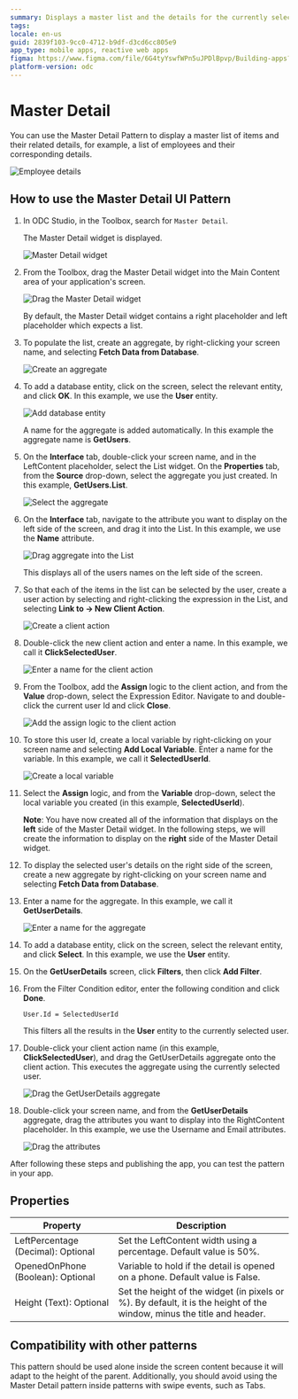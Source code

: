 ```yaml
---
summary: Displays a master list and the details for the currently selected item.
tags: 
locale: en-us
guid: 2839f103-9cc0-4712-b9df-d3cd6cc805e9
app_type: mobile apps, reactive web apps
figma: https://www.figma.com/file/6G4tyYswfWPn5uJPDlBpvp/Building-apps?type=design&node-id=3203%3A9323&t=ZwHw8hXeFhwYsO5V-1
platform-version: odc
---
```


# Master Detail

You can use the Master Detail Pattern to display a master list of items and their related details, for example, a list of employees and their corresponding details.

![Employee details](images/masterdetail-2.png)

## How to use the Master Detail UI Pattern

1. In ODC Studio, in the Toolbox, search for `Master Detail`.

    The Master Detail widget is displayed.

    ![Master Detail widget](images/masterdetail-5-ss.png)

1. From the Toolbox, drag the Master Detail widget into the Main Content area of your application's screen.

    ![Drag the Master Detail widget](images/masterdetail-1-ss.png)

    By default, the Master Detail widget contains a right placeholder and left placeholder which expects a list.

1. To populate the list, create an aggregate, by right-clicking your screen name, and selecting **Fetch Data from Database**.

    ![Create an aggregate](images/masterdetail-13-ss.png)

1. To add a database entity, click on the screen, select the relevant entity, and click **OK**. In this example, we use the **User** entity.

    ![Add database entity](images/masterdetail-3-ss.png)

    A name for the aggregate is added automatically. In this example the aggregate name is **GetUsers**.

1. On the **Interface** tab, double-click your screen name, and in the LeftContent placeholder, select the List widget. On the **Properties** tab, from the **Source** drop-down, select the aggregate you just created. In this example, **GetUsers.List**.

    ![Select the aggregate](images/masterdetail-4-ss.png)

1. On the **Interface** tab, navigate to the attribute you want to display on the left side of the screen, and drag it into the List. In this example, we use the **Name** attribute.

    ![Drag aggregate into the List](images/masterdetail-14-ss.png)

    This displays all of the users names on the left side of the screen.

1. So that each of the items in the list can be selected by the user, create a user action by selecting and right-clicking the expression in the List, and selecting **Link to -> New Client Action**.  

    ![Create a client action](images/masterdetail-6-ss.png)

1. Double-click the new client action and enter a name. In this example, we call it **ClickSelectedUser**.

    ![Enter a name for the client action](images/masterdetail-7-ss.png)

1. From the Toolbox, add the **Assign** logic to the client action, and from the  **Value** drop-down, select the Expression Editor. Navigate to and double-click the current user Id and click **Close**.

    ![Add the assign logic to the client action](images/masterdetail-8-ss.png)

1. To store this user Id, create a local variable by right-clicking on your screen name and selecting **Add Local Variable**. Enter a name for the variable. In this example, we call it **SelectedUserId**.

    ![Create a local variable](images/masterdetail-9-ss.png)

1. Select the **Assign** logic, and from the **Variable** drop-down, select the local variable you created (in this example, **SelectedUserId**).

    **Note**: You have now created all of the information that displays on the **left** side of the Master Detail widget. In the following steps, we will create the information to display on the **right** side of the Master Detail widget.

1. To display the selected user's details on the right side of the screen, create a new aggregate by right-clicking on your screen name and selecting **Fetch Data from Database**.

1. Enter a name for the aggregate. In this example, we call it **GetUserDetails**.

    ![Enter a name for the aggregate](images/masterdetail-11-ss.png)

1. To add a database entity, click on the screen, select the relevant entity, and click **Select**. In this example, we use the **User** entity.

1. On the **GetUserDetails** screen, click **Filters**, then click **Add Filter**.

1. From the Filter Condition editor, enter the following condition and click **Done**.

    `User.Id = SelectedUserId`

    This filters all the results in the **User** entity to the currently selected user.

1. Double-click your client action name (in this example, **ClickSelectedUser**), and drag the GetUserDetails aggregate onto the client action. This executes the aggregate using the currently selected user.

    ![Drag the GetUserDetails aggregate](images/masterdetail-10-ss.png)

1. Double-click your screen name, and from the **GetUserDetails** aggregate, drag the attributes you want to display into the RightContent placeholder. In this example, we use the Username and Email attributes.

    ![Drag the attributes](images/masterdetail-12-ss.png)

After following these steps and publishing the app, you can test the pattern in your app. 

## Properties

| Property                           | Description                                                                                                            |
|------------------------------------|------------------------------------------------------------------------------------------------------------------------|
| LeftPercentage (Decimal): Optional | Set the LeftContent width using a percentage. Default value is 50%.                                                    |
| OpenedOnPhone (Boolean): Optional  | Variable to hold if the detail is opened on a phone. Default value is False.                                           |
| Height (Text): Optional            | Set the height of the widget (in pixels or %). By default, it is the height of the window, minus the title and header. |

## Compatibility with other patterns

This pattern should be used alone inside the screen content because it will adapt to the height of the parent. Additionally, you should avoid using the Master Detail pattern inside patterns with swipe events, such as Tabs.
